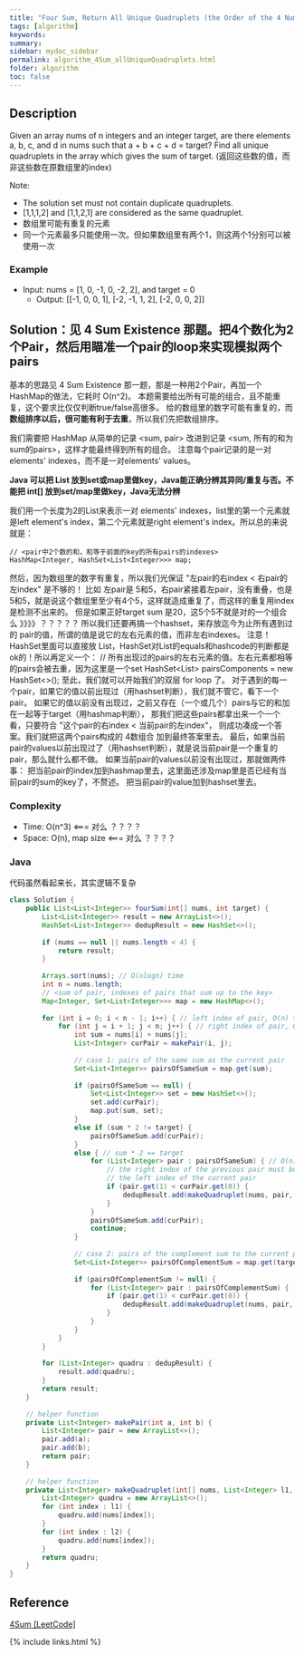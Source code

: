 ```yaml
---
title: "Four Sum, Return All Unique Quadruplets (the Order of the 4 Numbers in a Quadruplet Doesn't Matter)"
tags: [algorithm]
keywords:
summary:
sidebar: mydoc_sidebar
permalink: algorithm_4Sum_allUniqueQuadruplets.html                               
folder: algorithm
toc: false
---
```


## Description
Given an array nums of n integers and an integer target, are there elements a, b, c, and d in nums such that a + b + c + d = target? Find all unique quadruplets in the array which gives the sum of target. (返回这些数的值，而非这些数在原数组里的index)

Note:
* The solution set must not contain duplicate quadruplets.
* [1,1,1,2] and [1,1,2,1] are considered as the same quadruplet.
* 数组里可能有重复的元素
* 同一个元素最多只能使用一次。但如果数组里有两个1，则这两个1分别可以被使用一次

### Example
* Input: nums = [1, 0, -1, 0, -2, 2], and target = 0
  * Output: [[-1,  0, 0, 1], [-2, -1, 1, 2], [-2,  0, 0, 2]]

## Solution：见 4 Sum Existence 那题。把4个数化为2个Pair，然后用瞄准一个pair的loop来实现模拟两个pairs
基本的思路见 4 Sum Existence 那一题，那是一种用2个Pair，再加一个HashMap的做法，它耗时 O(n^2)。
本题需要给出所有可能的组合，且不能重复，这个要求比仅仅判断true/false高很多。
给的数组里的数字可能有重复的，而**数组排序以后，很可能有利于去重**，所以我们先把数组排序。

我们需要把 HashMap 从简单的记录 <sum, pair> 改进到记录 <sum, 所有的和为sum的pairs>，这样才能最终得到所有的组合。
注意每个pair记录的是一对elements' indexes，而不是一对elements' values。

**Java 可以把 List<Integer> 放到set或map里做key，Java能正确分辨其异同/重复与否。不能把 int[] 放到set/map里做key，Java无法分辨**

我们用一个长度为2的List来表示一对 elements' indexes，list里的第一个元素就是left element's index，第二个元素就是right element's index。所以总的来说就是：
```
// <pair中2个数的和，和等于前面的key的所有pairs的indexes>
HashMap<Integer, HashSet<List<Integer>>> map;
```

然后，因为数组里的数字有重复，所以我们光保证 "左pair的右index < 右pair的左index" 是不够的！
比如 左pair是 5和5，右pair紧接着左pair，没有重叠，也是5和5，就是说这个数组里至少有4个5，这样就造成重复了，而这样的重复用index是检测不出来的。
但是如果正好target sum 是20，这5个5不就是对的一个组合么 》》》》？？？？？
所以我们还要再搞一个hashset，来存放迄今为止所有遇到过的 pair的值，所谓的值是说它的左右元素的值，而非左右indexes。
注意！HashSet里面可以直接放 List，HashSet对List的equals和hashcode的判断都是ok的！所以再定义一个：
    // 所有出现过的pairs的左右元素的值。左右元素都相等的pairs会被去重，因为这里是一个set
    HashSet<List<Integer>> pairsComponents = new HashSet<>();
至此，我们就可以开始我们的双层 for loop 了。
对于遇到的每一个pair，如果它的值以前出现过（用hashset判断），我们就不管它，看下一个pair。
如果它的值以前没有出现过，之前又存在（一个或几个）pairs与它的和加在一起等于target（用hashmap判断），
那我们把这些pairs都拿出来一个一个看，只要符合 "这个pair的右index < 当前pair的左index"，
则成功凑成一个答案。我们就把这两个pairs构成的 4数组合 加到最终答案里去。
最后，如果当前pair的values以前出现过了（用hashset判断），就是说当前pair是一个重复的pair，那么就什么都不做。
如果当前pair的values以前没有出现过，那就做两件事：
    把当前pair的index加到hashmap里去，这里面还涉及map里是否已经有当前pair的sum的key了，不赘述。
    把当前pair的value加到hashset里去。

### Complexity
* Time: O(n^3) <=== 对么 ？？？？
* Space: O(n), map size <=== 对么 ？？？？

### Java
代码虽然看起来长，其实逻辑不复杂
```java
class Solution {
    public List<List<Integer>> fourSum(int[] nums, int target) {
        List<List<Integer>> result = new ArrayList<>();
        HashSet<List<Integer>> dedupResult = new HashSet<>();
        
        if (nums == null || nums.length < 4) {
            return result;
        }
        
        Arrays.sort(nums); // O(nlogn) time
        int n = nums.length;
        // <sum of pair, indexes of pairs that sum up to the key>
        Map<Integer, Set<List<Integer>>> map = new HashMap<>();
        
        for (int i = 0; i < n - 1; i++) { // left index of pair, O(n) time
            for (int j = i + 1; j < n; j++) { // right index of pair, O(n) time
                int sum = nums[i] + nums[j];
                List<Integer> curPair = makePair(i, j);
                
                // case 1: pairs of the same sum as the current pair
                Set<List<Integer>> pairsOfSameSum = map.get(sum);
                
                if (pairsOfSameSum == null) {
                    Set<List<Integer>> set = new HashSet<>();
                    set.add(curPair);
                    map.put(sum, set);
                } 
                else if (sum * 2 != target) {
                    pairsOfSameSum.add(curPair);
                } 
                else { // sum * 2 == target
                    for (List<Integer> pair : pairsOfSameSum) { // O(n) time
                        // the right index of the previous pair must be smaller than
                        // the left index of the current pair
                        if (pair.get(1) < curPair.get(0)) {
                            dedupResult.add(makeQuadruplet(nums, pair, curPair));
                        }
                    }
                    pairsOfSameSum.add(curPair);
                    continue;
                }
                
                // case 2: pairs of the complement sum to the current pair
                Set<List<Integer>> pairsOfComplementSum = map.get(target - sum);
                
                if (pairsOfComplementSum != null) {
                    for (List<Integer> pair : pairsOfComplementSum) {
                        if (pair.get(1) < curPair.get(0)) {
                            dedupResult.add(makeQuadruplet(nums, pair, curPair));
                        }
                    }
                }
            }
        }
        
        for (List<Integer> quadru : dedupResult) {
            result.add(quadru);
        }
        return result;
    }
    
    // helper function
    private List<Integer> makePair(int a, int b) {
        List<Integer> pair = new ArrayList<>();
        pair.add(a);
        pair.add(b);
        return pair;
    }
    
    // helper function
    private List<Integer> makeQuadruplet(int[] nums, List<Integer> l1, List<Integer> l2) {
        List<Integer> quadru = new ArrayList<>();
        for (int index : l1) {
            quadru.add(nums[index]);
        }
        for (int index : l2) {
            quadru.add(nums[index]);
        }
        return quadru;
    }
}
```

## Reference
[4Sum [LeetCode]](https://leetcode.com/problems/4sum/description/)

{% include links.html %}
